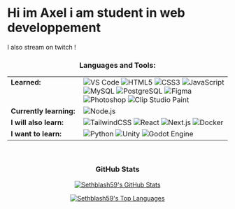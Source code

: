 <h1> Hi im Axel i am student in web developpement </h1>
      
I also stream on twitch !
<br>

<h3 align="center">Languages and Tools:</h3>
<table>
  <tr>
    <td width="150px" valign="top"><strong>Learned:</strong></td>
    <td>
        <img src="https://img.shields.io/badge/VS_Code-007ACC?style=for-the-badge&logo=visualstudiocode&logoColor=white" alt="VS Code"/>
        <img src="https://img.shields.io/badge/HTML5-E34F26?style=for-the-badge&logo=html5&logoColor=white" alt="HTML5"/>
        <img src="https://img.shields.io/badge/CSS3-1572B6?style=for-the-badge&logo=css3&logoColor=white" alt="CSS3"/>
        <img src="https://img.shields.io/badge/JavaScript-F7DF1E?style=for-the-badge&logo=javascript&logoColor=black" alt="JavaScript"/>
        <img src="https://img.shields.io/badge/MySQL-4479A1?style=for-the-badge&logo=mysql&logoColor=white" alt="MySQL"/>
        <img src="https://img.shields.io/badge/PostgreSQL-4169E1?style=for-the-badge&logo=postgresql&logoColor=white" alt="PostgreSQL"/>
        <img src="https://img.shields.io/badge/Figma-F24E1E?style=for-the-badge&logo=figma&logoColor=white" alt="Figma"/>
        <img src="https://img.shields.io/badge/Adobe_Photoshop-31A8FF?style=for-the-badge&logo=adobephotoshop&logoColor=white" alt="Photoshop"/>
        <img src="https://img.shields.io/badge/Clip_Studio_Paint-009DF5?style=for-the-badge&logo=clipstudiopaint&logoColor=white" alt="Clip Studio Paint"/>
    </td>
  </tr>
  <tr>
    <td valign="top"><strong>Currently learning:</strong></td>
    <td>
        <img src="https://img.shields.io/badge/Node.js-339933?style=for-the-badge&logo=nodedotjs&logoColor=white" alt="Node.js"/>
    </td>
  </tr>
  <tr>
    <td valign="top"><strong>I will also learn:</strong></td>
    <td>
        <img src="https://img.shields.io/badge/Tailwind_CSS-06B6D4?style=for-the-badge&logo=tailwindcss&logoColor=white" alt="TailwindCSS"/>
        <img src="https://img.shields.io/badge/React-20232A?style=for-the-badge&logo=react&logoColor=61DAFB" alt="React"/>
        <img src="https://img.shields.io/badge/Next.js-000000?style=for-the-badge&logo=nextdotjs&logoColor=white" alt="Next.js"/>
        <img src="https://img.shields.io/badge/Docker-2496ED?style=for-the-badge&logo=docker&logoColor=white" alt="Docker"/>
    </td>
  </tr>
  <tr>
    <td valign="top"><strong>I want to learn:</strong></td>
    <td>
        <img src="https://img.shields.io/badge/Python-3776AB?style=for-the-badge&logo=python&logoColor=white" alt="Python"/>
        <img src="https://img.shields.io/badge/Unity-FFFFFF?style=for-the-badge&logo=unity&logoColor=black" alt="Unity"/>
        <img src="https://img.shields.io/badge/Godot_Engine-478CBF?style=for-the-badge&logo=godotengine&logoColor=white" alt="Godot Engine"/>
    </td>
  </tr>
</table>
</p>
<br>
<h3 align="center">GitHub Stats</h3>
<p align="center">
    <a href="https://github.com/Sethblash59">
        <img align="center" src="https://github-readme-stats.vercel.app/api?username=Sethblash59&show_icons=true&include_all_commits=true&theme=dracula&count_private=true&cache_bust=1" alt="Sethblash59's GitHub Stats" />
    </a>
</p>
<p align="center">
    <a href="https://github.com/Sethblash59">
        <img align="center" src="https://github-readme-stats.vercel.app/api/top-langs/?username=Sethblash59&layout=compact&theme=dracula&cache_bust=1" alt="Sethblash59's Top Languages" />
    </a>
</p>
